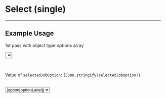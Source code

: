 <script lang="ts">
  import { Select, CurrencyInput } from "/src/lib";

  let months = ["January", "February", "March", "April", "May", "June", "July", "August", "September", "October", "November", "December"];
  let selectedMonth = "July";

  let monthObjects = [
    { shortMonth: "Jan", longMonth: "January" },
    { shortMonth: "Feb", longMonth: "February" },
    { shortMonth: "Mar", longMonth: "March" },
    { shortMonth: "Apr", longMonth: "April" },
    { shortMonth: "May", longMonth: "May" },
    { shortMonth: "Jun", longMonth: "June" },
    { shortMonth: "Jul", longMonth: "July" },
    { shortMonth: "Aug", longMonth: "August" },
    { shortMonth: "Sep", longMonth: "September" },
    { shortMonth: "Oct", longMonth: "October" },
    { shortMonth: "Nov", longMonth: "November" },
    { shortMonth: "Dec", longMonth: "December" },
  ];
  let selectedMonthObject = monthObjects[6];

  let dinosaurObjects = [
    { name: "Tyrannosaurus", group: "Theropods" },
    { name: "Velociraptor", group: "Theropods" },
    { name: "Diplodocus", group: "Sauropods" },
    { name: "Saltasaurus", group: "Sauropods" },
    { name: "Deinonychus", group: "Theropods" },
    { name: "Apatosaurus", group: "Sauropods" },
  ];
  let selectedDinosaurObject = dinosaurObjects.find(obj => obj.name === "Diplodocus");

  function handleChange(event) {
    console.log("Selected Value:", event.detail);
  }

  let value = 0;

  // const jobOptions = [
  //   "UI/UX Designer",
  //   "Frontend Engineer",
  //   "Backend Engineer",
  //   "QA Engineer",
  //   "Unicorn",
	// ];
  const jobOptions = [
    { shortTitle: "designer", title: "UI/UX Designer" },
    { shortTitle: "fe", title: "Frontend Engineer" },
    { shortTitle: "be", title: "Backend Engineer" },
    { shortTitle: "qa", title: "QA Engineer" },
    { shortTitle: "u", title: "Unicorn" },
	];
  let selectedJobOption = jobOptions[0];

  const optionLabel = "title";
</script>


# Select (single)

---

## Example Usage

1st pass with object type options array

<Select 
  label="Main Job Role"
  options={jobOptions}
  optionLabel="title"
  bind:value={selectedJobOption}
  on:change={handleChange}
/>

<br>

Value of `selectedJobOption`: <code>{JSON.stringify(selectedJobOption)}</code>

<br>

<select bind:value={selectedJobOption}>
  <!-- <option value="" disabled="" selected="">
    -- Select An Option --
  </option>
  <option value="ds">UI/UX Designer</option>
  <option value="fe">Frontend Engineer</option>
  <option value="be">Backend Engineer</option>
  <option value="qa">QA Engineer</option>
  <option value="un">Unicorn</option>  -->
  {#each jobOptions as option}
    <option value={option[optionLabel]}>{option[optionLabel]}</option>
  {/each}
</select>

<!-- <div style="margin-bottom:20px">
  <Select
    label="Select an option"
    options={months}  
    bind:value={selectedMonth}
    id="id-for-select-box"
    on:change={handleChange}
    disabled={false}
    padding="sm"
    fontSize="md"
  />
</div> -->

<!-- Value of `selectedMonth`: <code>{selectedMonth}</code> -->

<br>
